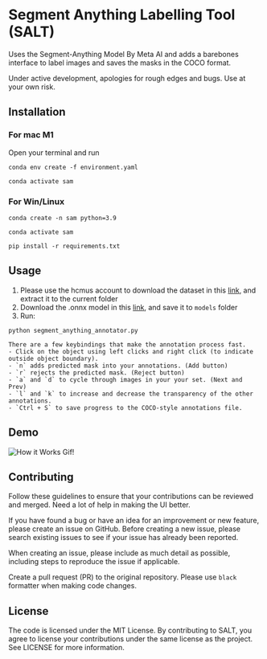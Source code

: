 # Segment Anything Labelling Tool (SALT)

Uses the Segment-Anything Model By Meta AI and adds a barebones interface to label images and saves the masks in the COCO format.

Under active development, apologies for rough edges and bugs. Use at your own risk.

## Installation
### For mac M1 
Open your terminal and run 
```shell
conda env create -f environment.yaml
```
```shell
conda activate sam 
```
### For Win/Linux 
```shell
conda create -n sam python=3.9 
```
```shell
conda activate sam 
```
```shell
pip install -r requirements.txt
```

## Usage
1. Please use the hcmus account to download the dataset in this [link](https://studenthcmusedu.sharepoint.com/:u:/r/sites/Thgicmytnh/Shared%20Documents/%C4%90%E1%BB%93%20%C3%A1n/DATASET/image-emb.zip?csf=1&web=1&e=OIokFH), and extract it to the current folder
2. Download the .onnx model in this [link](https://github.com/quyen228/salt/releases/download/v0.1.0/sam_onnx.570_520.onnx), and save it to `models` folder
3. Run:
```shell
python segment_anything_annotator.py 
```
    There are a few keybindings that make the annotation process fast.
    - Click on the object using left clicks and right click (to indicate outside object boundary).
    - `n` adds predicted mask into your annotations. (Add button)
    - `r` rejects the predicted mask. (Reject button)
    - `a` and `d` to cycle through images in your your set. (Next and Prev)
    - `l` and `k` to increase and decrease the transparency of the other annotations.
    - `Ctrl + S` to save progress to the COCO-style annotations file.

## Demo

![How it Works Gif!](https://github.com/anuragxel/salt/raw/main/assets/how-it-works.gif)

## Contributing

Follow these guidelines to ensure that your contributions can be reviewed and merged. Need a lot of help in making the UI better.

If you have found a bug or have an idea for an improvement or new feature, please create an issue on GitHub. Before creating a new issue, please search existing issues to see if your issue has already been reported. 

When creating an issue, please include as much detail as possible, including steps to reproduce the issue if applicable.

Create a pull request (PR) to the original repository. Please use `black` formatter when making code changes.

## License

The code is licensed under the MIT License. By contributing to SALT, you agree to license your contributions under the same license as the project. See LICENSE for more information.
